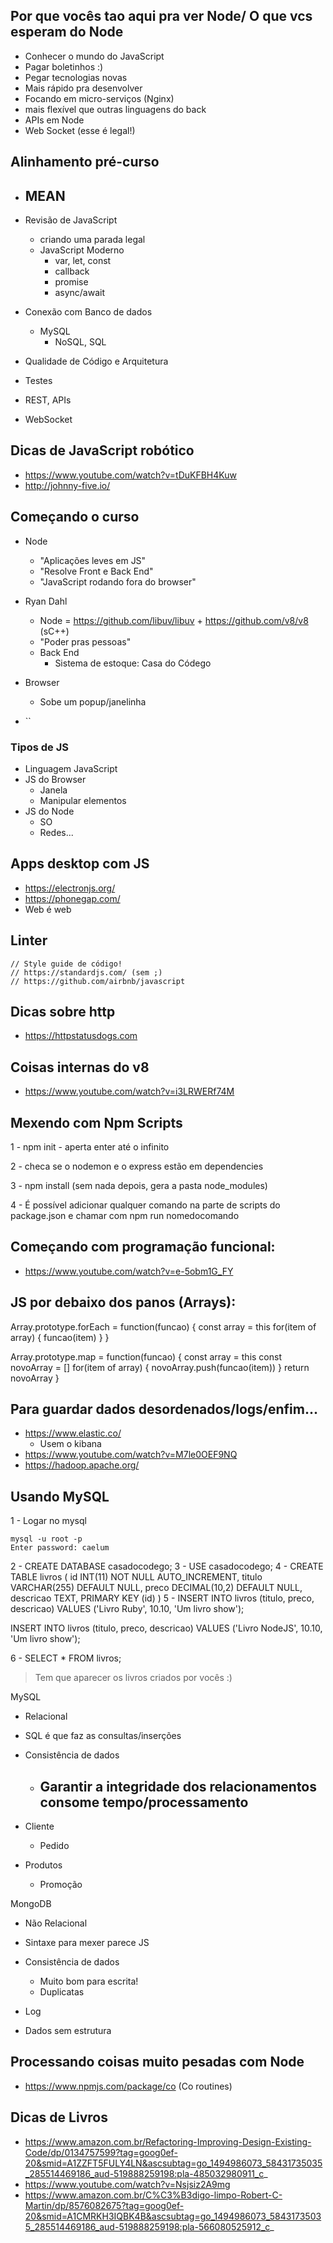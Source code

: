 ## Por que vocês tao aqui pra ver Node/ O que vcs esperam do Node
- Conhecer o mundo do JavaScript 
- Pagar boletinhos :) 
- Pegar tecnologias novas
- Mais rápido pra desenvolver
- Focando em micro-serviços (Nginx)
- mais flexível que outras linguagens do back
- APIs em Node
- Web Socket (esse é legal!)


## Alinhamento pré-curso
- MEAN
    - 

- Revisão de JavaScript 
    - criando uma parada legal
    - JavaScript Moderno
        - var, let, const
        - callback
        - promise
        - async/await
         
- Conexão com Banco de dados
    - MySQL
        - NoSQL, SQL
- Qualidade de Código e Arquitetura
- Testes
- REST, APIs
- WebSocket


## Dicas de JavaScript robótico
- https://www.youtube.com/watch?v=tDuKFBH4Kuw
- http://johnny-five.io/


## Começando o curso
- Node
    - "Aplicações leves em JS"
    - "Resolve Front e Back End"
    - "JavaScript rodando fora do browser"

- Ryan Dahl
    - Node = https://github.com/libuv/libuv + https://github.com/v8/v8 (sC++)
    - "Poder pras pessoas"
    - Back End
        - Sistema de estoque: Casa do Códego

- Browser
    - Sobe um popup/janelinha
- ``

### Tipos de JS

- Linguagem JavaScript 
- JS do Browser
    - Janela
    - Manipular elementos
- JS do Node
    - SO
    - Redes...

## Apps desktop com JS
- https://electronjs.org/
- https://phonegap.com/
- Web é web

## Linter
    // Style guide de código!
    // https://standardjs.com/ (sem ;)
    // https://github.com/airbnb/javascript
    

## Dicas sobre http
- https://httpstatusdogs.com


## Coisas internas do v8
- https://www.youtube.com/watch?v=i3LRWERf74M


## Mexendo com Npm Scripts
1 - npm init 
    - aperta enter até o infinito

2 - checa se o nodemon e o express estão em
dependencies

3 - npm install (sem nada depois, gera a pasta
node_modules)

4 - É possível adicionar qualquer comando na parte de scripts do package.json e chamar com npm run nomedocomando

## Começando com programação funcional:
- https://www.youtube.com/watch?v=e-5obm1G_FY


## JS por debaixo dos panos (Arrays):
Array.prototype.forEach = function(funcao) {
    const array = this
    for(item of array) {
        funcao(item)
    }
}

Array.prototype.map = function(funcao) {
    const array = this
    const novoArray = []
    for(item of array) {
        novoArray.push(funcao(item))
    }
    return novoArray
}

## Para guardar dados desordenados/logs/enfim...
- https://www.elastic.co/
    - Usem o kibana
- https://www.youtube.com/watch?v=M7le0OEF9NQ
- https://hadoop.apache.org/

## Usando MySQL 
1 - Logar no mysql
```terminal
mysql -u root -p  
Enter password: caelum
```
2 - CREATE DATABASE casadocodego;
3 - USE casadocodego;
4 - 
CREATE TABLE livros (
    id INT(11) NOT NULL AUTO_INCREMENT,
    titulo VARCHAR(255) DEFAULT NULL,
    preco DECIMAL(10,2) DEFAULT NULL,
    descricao TEXT,
    PRIMARY KEY (id)
)
5 - 
INSERT INTO livros (titulo, preco, descricao)
VALUES ('Livro Ruby', 10.10, 'Um livro show');

INSERT INTO livros (titulo, preco, descricao)
VALUES ('Livro NodeJS', 10.10, 'Um livro show');

6 - SELECT * FROM livros;
> Tem que aparecer os livros criados por vocês :) 


MySQL
- Relacional
- SQL é que faz as consultas/inserções
- Consistência de dados
    - Garantir a integridade dos relacionamentos consome tempo/processamento
        - 

- Cliente
    - Pedido
- Produtos
    - Promoção


MongoDB
- Não Relacional
- Sintaxe para mexer parece JS
- Consistência de dados
    - Muito bom para escrita!
    - Duplicatas


- Log
- Dados sem estrutura 

## Processando coisas muito pesadas com Node
- https://www.npmjs.com/package/co (Co routines)


## Dicas de Livros
- https://www.amazon.com.br/Refactoring-Improving-Design-Existing-Code/dp/0134757599?tag=goog0ef-20&smid=A1ZZFT5FULY4LN&ascsubtag=go_1494986073_58431735035_285514469186_aud-519888259198:pla-485032980911_c_
- https://www.youtube.com/watch?v=Nsjsiz2A9mg
- https://www.amazon.com.br/C%C3%B3digo-limpo-Robert-C-Martin/dp/8576082675?tag=goog0ef-20&smid=A1CMRKH3IQBK4B&ascsubtag=go_1494986073_58431735035_285514469186_aud-519888259198:pla-566080525912_c_
